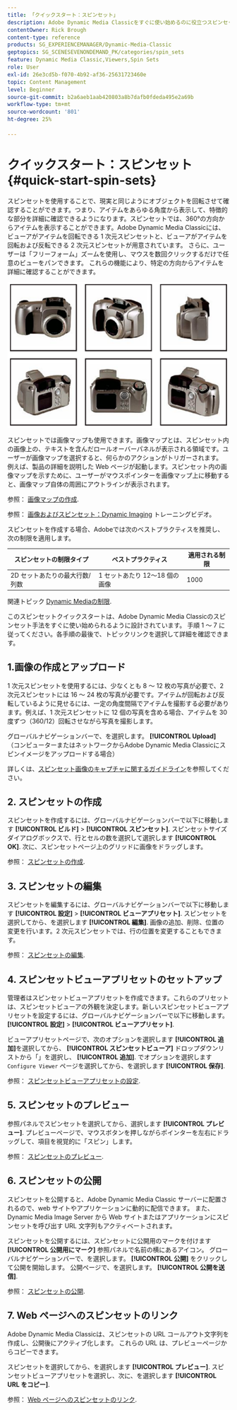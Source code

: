 ```yaml
---
title: 「クイックスタート：スピンセット」
description: Adobe Dynamic Media Classicをすぐに使い始めるのに役立つスピンセットの概要とクイックスタートです。
contentOwner: Rick Brough
content-type: reference
products: SG_EXPERIENCEMANAGER/Dynamic-Media-Classic
geptopics: SG_SCENESEVENONDEMAND_PK/categories/spin_sets
feature: Dynamic Media Classic,Viewers,Spin Sets
role: User
exl-id: 26e3cd5b-f070-4b92-af36-25631723460e
topic: Content Management
level: Beginner
source-git-commit: b2a6aeb1aab420803a8b7dafb0fdeda495e2a69b
workflow-type: tm+mt
source-wordcount: '801'
ht-degree: 25%

---
```


# クイックスタート：スピンセット{#quick-start-spin-sets}

スピンセットを使用することで、現実と同じようにオブジェクトを回転させて確認することができます。つまり、アイテムをあらゆる角度から表示して、特徴的な部分を詳細に確認できるようになります。スピンセットでは、360°の方向からアイテムを表示することができます。Adobe Dynamic Media Classicには、ビューアがアイテムを回転できる 1 次元スピンセットと、ビューアがアイテムを回転および反転できる 2 次元スピンセットが用意されています。 さらに、ユーザーは「フリーフォーム」ズームを使用し、マウスを数回クリックするだけで任意のビューをパンできます。 これらの機能により、特定の方向からアイテムを詳細に確認することができます。

![スピンセットの画像。](/help/using/assets/spin_set.png)

スピンセットでは画像マップも使用できます。画像マップとは、スピンセット内の画像上の、テキストを含んだロールオーバーパネルが表示される領域です。ユーザーが画像マップを選択すると、何らかのアクションがトリガーされます。 例えば、製品の詳細を説明した Web ページが起動します。スピンセット内の画像マップを示すために、ユーザーがマウスポインターを画像マップ上に移動すると、画像マップ自体の周囲にアウトラインが表示されます。

参照： [画像マップの作成](creating-image-maps.md).

参照： [画像およびスピンセット：Dynamic Imaging](https://s7d5.scene7.com/s7viewers/html5/VideoViewer.html?videoserverurl=https://s7d5.scene7.com/is/content/&amp;emailurl=https://s7d5.scene7.com/s7/emailFriend&amp;serverUrl=https://s7d5.scene7.com/is/image/&amp;config=Scene7SharedAssets/Universal_HTML5_Video&amp;contenturl=https://s7d5.scene7.com/skins/&amp;asset=S7tutorials/556_Image%20&amp;%20Spin%20Sets_converted%20renamed_Dynamic%20Imaging-AVS) トレーニングビデオ。

スピンセットを作成する場合、Adobeでは次のベストプラクティスを推奨し、次の制限を適用します。

| スピンセットの制限タイプ | ベストプラクティス | 適用される制限 |
| --- | --- | --- |
| 2D セットあたりの最大行数/列数 | 1 セットあたり 12～18 個の画像 | 1000 |

関連トピック [Dynamic Mediaの制限](/help/using/limitations.md).

このスピンセットクイックスタートは、Adobe Dynamic Media Classicのスピンセット手法をすぐに使い始められるように設計されています。 手順 1 ～ 7 に従ってください。各手順の最後で、トピックリンクを選択して詳細を確認できます。

## 1.画像の作成とアップロード

1 次元スピンセットを使用するには、少なくとも 8 ～ 12 枚の写真が必要で、2 次元スピンセットには 16 ～ 24 枚の写真が必要です。アイテムが回転および反転しているように見せるには、一定の角度間隔でアイテムを撮影する必要があります。例えば、1 次元スピンセットに 12 個の写真を含める場合、アイテムを 30 度ずつ（360/12）回転させながら写真を撮影します。

グローバルナビゲーションバーで、を選択します。 **[!UICONTROL Upload]** （コンピューターまたはネットワークからAdobe Dynamic Media Classicにスピンイメージをアップロードする場合）

詳しくは、[スピンセット画像のキャプチャに関するガイドライン](creating-spin-set.md#guidelines-for-shooting-spin-set-images)を参照してください。

## 2. スピンセットの作成

スピンセットを作成するには、グローバルナビゲーションバーで以下に移動します **[!UICONTROL ビルド]** > **[!UICONTROL スピンセット]**. スピンセットサイズ ダイアログボックスで、行とセルの数を選択して選択します **[!UICONTROL OK]**. 次に、スピンセットページ上のグリッドに画像をドラッグします。

参照： [スピンセットの作成](creating-spin-set.md#creating-a-spin-set).

## 3. スピンセットの編集

スピンセットを編集するには、グローバルナビゲーションバーで以下に移動します **[!UICONTROL 設定]** > **[!UICONTROL ビューアプリセット]**. スピンセットを選択してから、を選択します **[!UICONTROL 編集]**. 画像の追加、削除、位置の変更を行います。2 次元スピンセットでは、行の位置を変更することもできます。

参照： [スピンセットの編集](creating-spin-set.md#editing-a-spin-set).

## 4. スピンセットビューアプリセットのセットアップ

管理者はスピンセットビューアプリセットを作成できます。これらのプリセットは、スピンセットビューアの外観を決定します。新しいスピンセットビューアプリセットを設定するには、グローバルナビゲーションバーで以下に移動します。 **[!UICONTROL 設定]** > **[!UICONTROL ビューアプリセット]**.

ビューアプリセットページで、次のオプションを選択します **[!UICONTROL 追加]**&#x200B;を選択してから、 **[!UICONTROL スピンセットビューア]** ドロップダウンリストから「」を選択し、 **[!UICONTROL 追加]**. でオプションを選択します `Configure Viewer` ページを選択してから、を選択します **[!UICONTROL 保存]**.

参照： [スピンセットビューアプリセットの設定](setting-spin-set-viewer-presets.md#setting-up-spin-set-viewer-presets).

## 5. スピンセットのプレビュー

参照パネルでスピンセットを選択してから、選択します **[!UICONTROL プレビュー]**. プレビューページで、マウスボタンを押しながらポインターを左右にドラッグして、項目を視覚的に「スピン」します。

参照： [スピンセットのプレビュー](previewing-spin-set.md#previewing-a-spin-set).

## 6. スピンセットの公開

スピンセットを公開すると、Adobe Dynamic Media Classic サーバーに配置されるので、web サイトやアプリケーションに動的に配信できます。 また、Dynamic Media Image Server から Web サイトまたはアプリケーションにスピンセットを呼び出す URL 文字列もアクティベートされます。

スピンセットを公開するには、スピンセットに公開用のマークを付けます **[!UICONTROL 公開用にマーク]** 参照パネルで名前の横にあるアイコン。 グローバルナビゲーションバーで、を選択します。 **[!UICONTROL 公開]** をクリックして公開を開始します。 公開ページで、を選択します。 **[!UICONTROL 公開を送信]**.

参照： [スピンセットの公開](publishing-spin-set.md#publishing-a-spin-set).

## 7. Web ページへのスピンセットのリンク

Adobe Dynamic Media Classicは、スピンセットの URL コールアウト文字列を作成し、公開後にアクティブ化します。 これらの URL は、プレビューページからコピーできます。

スピンセットを選択してから、を選択します **[!UICONTROL プレビュー]**. スピンセットビューアプリセットを選択し、次に、を選択します **[!UICONTROL URL をコピー]**.

参照： [Web ページへのスピンセットのリンク](linking-spin-set-web-page.md#linking-a-spin-set-to-a-web-page).
